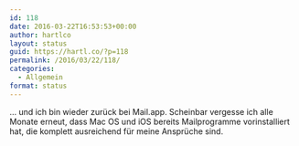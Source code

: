 ```yaml
---
id: 118
date: 2016-03-22T16:53:53+00:00
author: hartlco
layout: status
guid: https://hartl.co/?p=118
permalink: /2016/03/22/118/
categories:
  - Allgemein
format: status
---
```

&#8230; und ich bin wieder zurück bei Mail.app. Scheinbar vergesse ich alle Monate erneut, dass Mac OS und iOS bereits Mailprogramme vorinstalliert hat, die komplett ausreichend für meine Ansprüche sind.